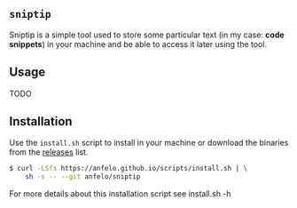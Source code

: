 ## `sniptip`
Sniptip is a simple tool used to store some particular text (in my case: **code snippets**)
in your machine and be able to access it later using the tool.

## Usage
TODO

## Installation
Use the `install.sh` script to install in your machine or download
the binaries from the [releases](https://github.com/anfelo/sniptip/releases) list.

```bash
$ curl -LSfs https://anfelo.github.io/scripts/install.sh | \
    sh -s -- --git anfelo/sniptip
```

For more details about this installation script see install.sh -h
